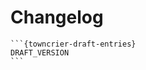 # Changelog

````{only} not is_release
```{towncrier-draft-entries}
DRAFT_VERSION
```
````

```{include} ../CHANGELOG.md

```
